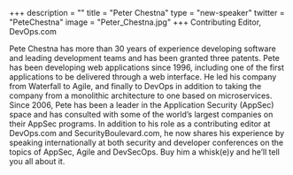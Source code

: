+++
description = ""
title = "Peter Chestna"
type = "new-speaker"
twitter = "PeteChestna"
image = "Peter_Chestna.jpg"
+++
Contributing Editor, DevOps.com

Pete Chestna has more than 30 years of experience developing software and leading development teams and has been granted three patents. Pete has been developing web applications since 1996, including one of the first applications to be delivered through a web interface. He led his company from Waterfall to Agile, and finally to DevOps in addition to taking the company from a monolithic architecture to one based on microservices. Since 2006, Pete has been a leader in the Application Security (AppSec) space and has consulted with some of the world’s largest companies on their AppSec programs. In addition to his role as a contributing editor at DevOps.com and SecurityBoulevard.com, he now shares his experience by speaking internationally at both security and developer conferences on the topics of AppSec, Agile and DevSecOps. Buy him a whisk(e)y and he’ll tell you all about it.